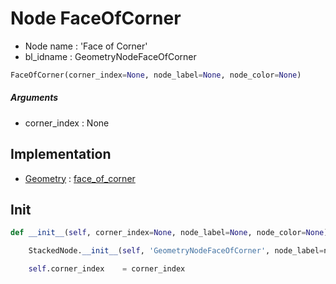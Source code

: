 # Node FaceOfCorner

- Node name : 'Face of Corner'
- bl_idname : GeometryNodeFaceOfCorner


``` python
FaceOfCorner(corner_index=None, node_label=None, node_color=None)
```
##### Arguments

- corner_index : None

## Implementation

- [Geometry](/docs/GeoNodes/Geometry.md) : [face_of_corner](/docs/GeoNodes/Geometry.md#face_of_corner)

## Init

``` python
def __init__(self, corner_index=None, node_label=None, node_color=None):

    StackedNode.__init__(self, 'GeometryNodeFaceOfCorner', node_label=node_label, node_color=node_color)

    self.corner_index    = corner_index
```
